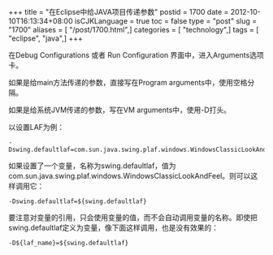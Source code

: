 +++
title = "在Eclipse中给JAVA项目传递参数"
postid = 1700
date = 2012-10-10T16:13:34+08:00
isCJKLanguage = true
toc = false
type = "post"
slug = "1700"
aliases = [ "/post/1700.html",]
categories = [ "technology",]
tags = [ "eclipse", "java",]
+++


在Debug Configurations 或者 Run Configuration
界面中，进入Arguments选项卡。

如果是给main方法传递的参数，直接写在Program arguments中，使用空格分隔。

如果是给系统JVM传递的参数，写在VM arguments中，使用-D打头。

以设置LAF为例：

    -Dswing.defaultlaf=com.sun.java.swing.plaf.windows.WindowsClassicLookAndFeel

如果设置了一个变量，名称为swing.defaultlaf，值为com.sun.java.swing.plaf.windows.WindowsClassicLookAndFeel。则可以这样调用它：

    -Dswing.defaultlaf=${swing.defaultlaf}

要注意对变量的引用，只会使用变量的值，而不会自动调用变量的名称。即使把swing.defaultlaf定义为变量，像下面这样调用，也是没有效果的：

    -D${laf_name}=${swing.defaultlaf}
